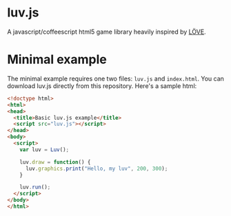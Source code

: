 luv.js
======
A javascript/coffeescript html5 game library heavily inspired by [LÖVE](http://love2d.org).

Minimal example
===============

The minimal example requires one two files: `luv.js` and `index.html`. You can download luv.js directly from this repository. Here's a sample html:

``` html
<!doctype html>
<html>
<head>
  <title>Basic luv.js example</title>
  <script src="luv.js"></script>
</head>
<body>
  <script>
    var luv = Luv();

    luv.draw = function() {
      luv.graphics.print("Hello, my luv", 200, 300);
    }

    luv.run();
  </script>
</body>
</html>
```
